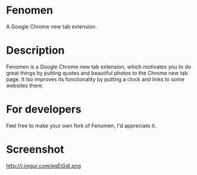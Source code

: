 # Fenomen
A Google Chrome new tab extension.
# Description
Fenomen is a Google Chrome new tab extension, which motivates you to do great things by putting quotes and beautiful photos to the Chrome new tab page. It lso improves its functionality by putting a clock and links to some websites there.
# For developers
Feel free to make your own fork of Fenomen, I'd appreciate it.
# Screenshot
http://i.imgur.com/egEjGdl.png
